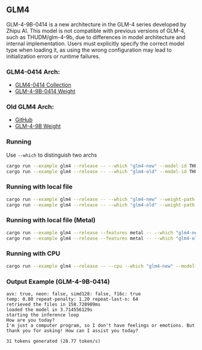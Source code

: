 ## GLM4
GLM-4-9B-0414 is a new architecture in the GLM-4 series developed by Zhipu AI. This model is not compatible with previous versions of GLM-4, such as THUDM/glm-4-9b, due to differences in model architecture and internal implementation. Users must explicitly specify the correct model type when loading it, as using the wrong configuration may lead to initialization errors or runtime failures.

### GLM4-0414 Arch:

- [GLM4-0414 Collection](https://huggingface.co/collections/THUDM/glm-4-0414-67f3cbcb34dd9d252707cb2e)
- [GLM-4-9B-0414 Weight](https://huggingface.co/THUDM/GLM-4-9B-0414)

### Old GLM4 Arch:

- [GitHub](https://github.com/THUDM/GLM4)
- [GLM-4-9B Weight](https://huggingface.co/THUDM/glm-4-9b)

### Running
Use `--which` to distinguish two archs

```bash
cargo run --example glm4 --release -- --which "glm4-new" --model-id THUDM/GLM-4-9B-0414 --prompt "How are you today?"
cargo run --example glm4 --release -- --which "glm4-old" --model-id THUDM/glm-4-9b --prompt "How are you today?"
```

### Running with local file

```bash
cargo run --example glm4 --release -- --which "glm4-new" --weight-path /path/GLM-4-9B-0414 --prompt "How are you today?"
cargo run --example glm4 --release -- --which "glm4-old" --weight-path /path/glm-4-9b --prompt "How are you today?"
```

### Running with local file (Metal)

```bash
cargo run --example glm4 --release --features metal -- --which "glm4-new" --weight-path /path/GLM-4-9B-0414 --prompt "How are you today?"
cargo run --example glm4 --release --features metal -- --which "glm4-old" --weight-path /path/glm-4-9b --prompt "How are you today?"
```

### Running with CPU
```bash
cargo run --example glm4 --release -- --cpu --which "glm4-new" --model-id THUDM/GLM-4-9B-0414 --prompt "How are you today?"
```

### Output Example (GLM-4-9B-0414)
```
avx: true, neon: false, simd128: false, f16c: true
temp: 0.80 repeat-penalty: 1.20 repeat-last-n: 64
retrieved the files in 158.728989ms
loaded the model in 3.714556129s
starting the inference loop
How are you today?
I'm just a computer program, so I don't have feelings or emotions. But thank you for asking! How can I assist you today?

31 tokens generated (28.77 token/s)
```